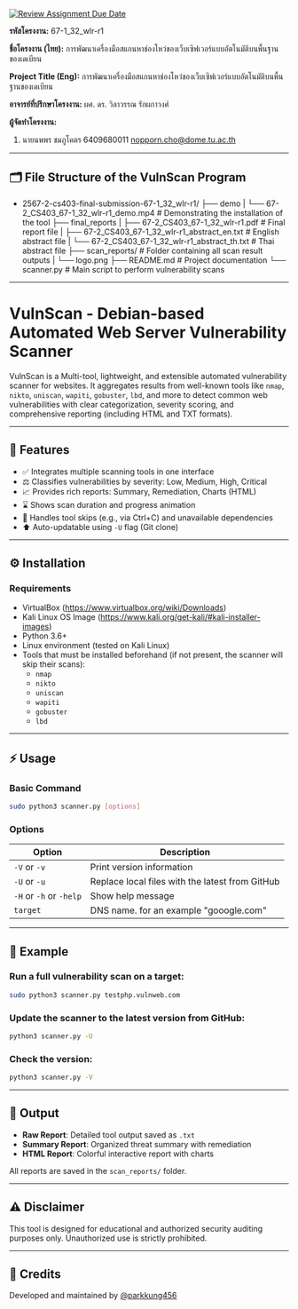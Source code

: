 [![Review Assignment Due Date](https://classroom.github.com/assets/deadline-readme-button-22041afd0340ce965d47ae6ef1cefeee28c7c493a6346c4f15d667ab976d596c.svg)](https://classroom.github.com/a/w8H8oomW)

**รหัสโครงงาน:** 67-1_32_wlr-r1

**ชื่อโครงงาน (ไทย):** การพัฒนาเครื่องมือสแกนหาช่องโหว่ของเว็บเซิฟเวอร์แบบอัตโนมัติบนพื้นฐานของเดเบียน

**Project Title (Eng):** การพัฒนาเครื่องมือสแกนหาช่องโหว่ของเว็บเซิฟเวอร์แบบอัตโนมัติบนพื้นฐานของเดเบียน

**อาจารย์ที่ปรึกษาโครงงาน:** ผศ. ดร. วิลาวรรณ รักผกาวงศ์

**ผู้จัดทำโครงงาน:** 
1. นายนพพร ชมภูโคตร  6409680011  nopporn.cho@dome.tu.ac.th
   
---

## 🗂 File Structure of the VulnScan Program   

- 2567-2-cs403-final-submission-67-1_32_wlr-r1/
├── demo
|   └── 67-2_CS403_67-1_32_wlr-r1_demo.mp4 # Demonstrating the installation of the tool
├── final_reports
|   ├── 67-2_CS403_67-1_32_wlr-r1.pdf # Final report file
|   ├── 67-2_CS403_67-1_32_wlr-r1_abstract_en.txt # English abstract file
|   └── 67-2_CS403_67-1_32_wlr-r1_abstract_th.txt # Thai abstract file
├── scan_reports/ # Folder containing all scan result outputs
|   └── logo.png
├── README.md # Project documentation
└── scanner.py # Main script to perform vulnerability scans

---

# VulnScan - Debian-based Automated Web Server Vulnerability Scanner

VulnScan is a Multi-tool, lightweight, and extensible automated vulnerability scanner for websites. It aggregates results from well-known tools like `nmap`, `nikto`, `uniscan`, `wapiti`, `gobuster`, `lbd`, and more to detect common web vulnerabilities with clear categorization, severity scoring, and comprehensive reporting (including HTML and TXT formats).

---

## 📄 Features

- ✅ Integrates multiple scanning tools in one interface
- ⚖️ Classifies vulnerabilities by severity: Low, Medium, High, Critical
- 📈 Provides rich reports: Summary, Remediation, Charts (HTML)
- ⌛ Shows scan duration and progress animation
- 🚫 Handles tool skips (e.g., via Ctrl+C) and unavailable dependencies
- ⬆️ Auto-updatable using `-U` flag (Git clone)

---

## ⚙️ Installation

### Requirements
- VirtualBox (https://www.virtualbox.org/wiki/Downloads)
- Kali Linux OS Image (https://www.kali.org/get-kali/#kali-installer-images)
- Python 3.6+
- Linux environment (tested on Kali Linux)
- Tools that must be installed beforehand (if not present, the scanner will skip their scans):
  - `nmap`
  - `nikto`
  - `uniscan`
  - `wapiti`
  - `gobuster`
  - `lbd`

---

## ⚡ Usage

### Basic Command
```bash
sudo python3 scanner.py [options]
```

### Options

| Option | Description |
|--------|-------------|
| `-V` or `-v` | Print version information |
| `-U` or `-u` | Replace local files with the latest from GitHub |
| `-H` or `-h` or `-help` | Show help message |
| `target` | DNS name. for an example "gooogle.com" |

---

## 🔹 Example

### Run a full vulnerability scan on a target:
```bash
sudo python3 scanner.py testphp.vulnweb.com
```

### Update the scanner to the latest version from GitHub:
```bash
python3 scanner.py -U
```

### Check the version:
```bash
python3 scanner.py -V
```

---

## 📝 Output

- **Raw Report**: Detailed tool output saved as `.txt`
- **Summary Report**: Organized threat summary with remediation
- **HTML Report**: Colorful interactive report with charts

All reports are saved in the `scan_reports/` folder.

---

## ⚠️ Disclaimer
This tool is designed for educational and authorized security auditing purposes only. Unauthorized use is strictly prohibited.

---

## 🚀 Credits
Developed and maintained by [@parkkung456](https://github.com/parkkung456/VULNscan)


